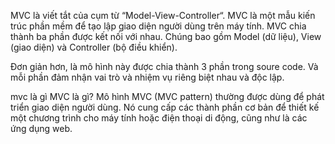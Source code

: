MVC là viết tắt của cụm từ “Model-View-Controller“. MVC là một mẫu kiến trúc phần mềm để tạo lập giao diện người dùng trên máy tính. MVC chia thành ba phần được kết nối với nhau. Chúng bao gồm Model (dữ liệu), View (giao diện) và Controller (bộ điều khiển).

Đơn giản hơn, là mô hình này được chia thành 3 phần trong soure code. Và mỗi phần đảm nhận vai trò và nhiệm vụ riêng biệt nhau và độc lập.

mvc là gì
MVC là gì?
Mô hình MVC (MVC pattern) thường được dùng để phát triển giao diện người dùng. Nó cung cấp các thành phần cơ bản để thiết kế một chương trình cho máy tính hoặc điện thoại di động, cũng như là các ứng dụng web.
